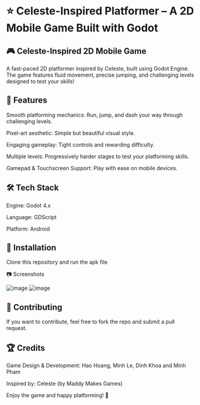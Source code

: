 # ⭐ Celeste-Inspired Platformer – A 2D Mobile Game Built with Godot


## 🎮 Celeste-Inspired 2D Mobile Game
A fast-paced 2D platformer inspired by Celeste, built using Godot Engine. The game features fluid movement, precise jumping, and challenging levels designed to test your skills!

## 📌 Features
Smooth platforming mechanics: Run, jump, and dash your way through challenging levels.

Pixel-art aesthetic: Simple but beautiful visual style.

Engaging gameplay: Tight controls and rewarding difficulty.

Multiple levels: Progressively harder stages to test your platforming skills.

Gamepad & Touchscreen Support: Play with ease on mobile devices.

## 🛠️ Tech Stack

Engine: Godot 4.x

Language: GDScript

Platform: Android

## 🚀 Installation

Clone this repository and run the apk file

📷 Screenshots

![image](https://github.com/user-attachments/assets/e5ac1997-9ccf-48f3-a996-b165f3e75ff7)
![image](https://github.com/user-attachments/assets/0eee7cfc-cd4d-4655-92c5-6c830dc0b6d7)

## 🤝 Contributing

If you want to contribute, feel free to fork the repo and submit a pull request.

## 🏆 Credits

Game Design & Development: Hao Hoang, Minh Le, Dinh Khoa and Minh Pham

Inspired by: Celeste (by Maddy Makes Games)

Enjoy the game and happy platforming! 🚀
